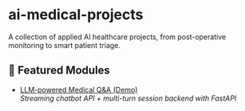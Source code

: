 # ai-medical-projects
A collection of applied AI healthcare projects, from post-operative monitoring to smart patient triage.

## 📁 Featured Modules

- [LLM-powered Medical Q&A (Demo)](./LLM-powered-Medical-Q&A-system)  
  *Streaming chatbot API + multi-turn session backend with FastAPI*

